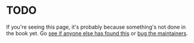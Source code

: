 # TODO

If you're seeing this page, it's probably because something's not done in
the book yet.  Go [see if anyone else has found
this](https://github.com/kubernetes-sigs/kubebuilder/issues?q=is%3Aopen+is%3Aissue+label%3Akind%2Fdocumentation)
or [bug the
maintainers](https://github.com/kubernetes-sigs/kubebuilder/issues/new?assignees=&labels=kind%2Fdocumentation).
